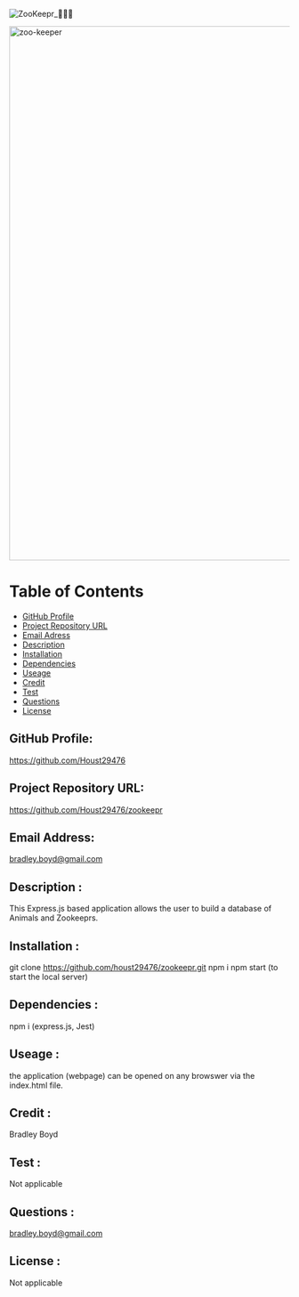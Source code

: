 ![ZooKeepr_🐅🦓🦒](https://user-images.githubusercontent.com/95327275/156937539-d67638cb-e44c-4731-9a67-78c8d6af676e.png)

<img width="960" alt="zoo-keeper" src="https://user-images.githubusercontent.com/95327275/156834144-6b68ffcd-7dcd-4d2f-a06f-b54d410aabdb.png">

# Table of Contents

- [GitHub Profile](#GitHub-Profile)
- [Project Repository URL](#repo)
- [Email Adress](#email)
- [Description](#description)
- [Installation](#installation)
- [Dependencies](#dependencies)
- [Useage](#useage)
- [Credit](#credit)
- [Test](#test)
- [Questions](#Questions)
- [License](#license)

## GitHub Profile:

https://github.com/Houst29476

## Project Repository URL:

https://github.com/Houst29476/zookeepr

## Email Address:

bradley.boyd@gmail.com

## Description :

This Express.js based application allows the user to build a database of Animals and Zookeeprs.

## Installation :

git clone https://github.com/houst29476/zookeepr.git
npm i
npm start (to start the local server)

## Dependencies :

npm i (express.js, Jest)

## Useage :

the application (webpage) can be opened on any browswer via the index.html file.

## Credit :

Bradley Boyd

## Test :

Not applicable

## Questions :

bradley.boyd@gmail.com

## License :

Not applicable
